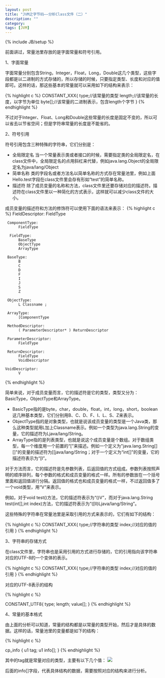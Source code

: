 ```yaml
---
layout: post
title: "JVM之字节码——分析Class文件（二）"
description: ""
category: 
tags: [JVM]
---
```

{% include JB/setup %}

 前面讲过，常量池里存放的是字面常量和符号引用。

1、字面常量

字面常量分别包含String，Integer，Float，Long，Double这几个类型，这些字段都是以二进制的方式存储的，所以存储的时候，只要指定类型、长度和对应的值即可。这样的话，那这些基本的常量就可以采用如下的结构来表示：

{% highlight c %}
CONSTANT_XXX{
          type;//该常量的类型
          length;//该常量的长度，以字节为单位
          byte[];//该常量的二进制表示，包含length个字节
     }
{% endhighlight %}

不过对于Integer、Float、Long和Double这些常量的长度是固定不变的，所以可以省去以节省空间；但是字符串常量的长度是不能省的。

 2、符号引用

符号引用包含三种特殊的字符串，它们分别是：

- 全局限定名 当一个常量表示类或者接口的时候，需要指定类的全局限定名，在class文件中，全局限定名的点用斜杠来代替，例如java.lang.Object的全局限定名为java/lang/Object
- 简单名称 类的字段名或者方法名以简单名称的方式存在常量池里，例如上面Hello.test字段在class文件里会存有形如“test”的简单名称。
- 描述符   除了成员变量的名称和方法，class文件里还要存储对应的描述符。描述符在class文件里以一种简化的方式表示，这样就可以减少class文件的大小。

成员变量的描述符和方法的修饰符可以使用下面的语法来表示：
{% highlight c %}
FieldDescriptor:
          FieldType

     ComponentType:
          FieldType

      FieldType:
          BaseType
          ObjectType
          ArrayType

     BaseType:
          B
          C
          D
          F
          I
          J
          S
          Z

     ObjectType:
          L Classname ;

     ArrayType:
          [ComponentType

     MethodDescriptor:
          ( ParameterDescriptor* ) ReturnDescriptor

     ParameterDescriptor:
          FieldType

     ReturnDescriptor:
          FieldType
          VoidDescriptor

    VoidDescriptor:
          V  
{% endhighlight %}

简单来说，对于成员变量而言，它的描述符是它的类型，类型又分为：BasicType，ObjectType和ArrayType。

- BasicType指的是byte，char，double，float，int，long，short，boolean这几种基本类型，它们分别用B、C、D、F、I、L、S、Z来表示。
- ObjectType指的是对象类型，也就是说该成员变量的类型是一个Java类，那么这种类型就用L加上Classname表示。例如一个类型为java.lang.String的变量，它的描述符为Ljava/lang/String。
-  ArrayType指的是列表类型，也就是说这个成员变量是个数组。对于数组类型，每一个维度用一个前置的“[”来描述。例如一个定义为"java.lang.String[][]"的变量的描述符为[[java/lang/String；对于一个定义为“int[]”的变量，它的描述符表示为“[I”。

对于方法而言，它的描述符是先参数列表，后返回值的方式组成。参数列表按照声明的顺序排列，每个参数的格式和成员变量的格式一样。所有的参数放在一个括号里面和返回值进行分隔。返回值的格式也和成员变量的格式一样，不过返回值多了一个void类型，用“V”来表示。

例如，对于void test()方法，它的描述符表示为“()V”，而对于java.lang.String test(int[],int index)方法，它的描述符表示为“([II)Ljava/lang/String”。
	
这些特殊的字符串在常量池里是采取引用的方式来表示的，它们有如下的结构：  

{% highlight c %}
CONSTANT_XXX{
          type;//字符串的类型
          index;//对应的值的引用
     }
{% endhighlight %}

3、字符串的存储方式

在class文件里，字符串也是采用引用的方式进行存储的，它的引用指向该字符串对应的UTF-8的一个变体的表示。

{% highlight c %}
CONSTANT_XXX{
          type;//字符串的类型
          index;//对应的值的引用
     }
{% endhighlight %}

对应的UTF-8表示的结构

{% highlight c %}

CONSTANT_UTF8{
          type;
          length;
          value[];
     }
{% endhighlight %}

4、常量的基本格式

由上面的分析可以知道，常量的结构都是以常量的类型开始，然后才是具体的数据。这样的话，常量池里的变量都是如下的结构：

{% highlight c %}

cp_info {
               u1 tag;
               u1 info[];
          }
{% endhighlight %}

其中的tag就是常量对应的类型，主要有以下几个值：
![](http://kenvifire.github.com/images/jvm-2.jpg)

后面的info[]字段，代表具体结构的数据，需要按照对应的结构来进行分析。














